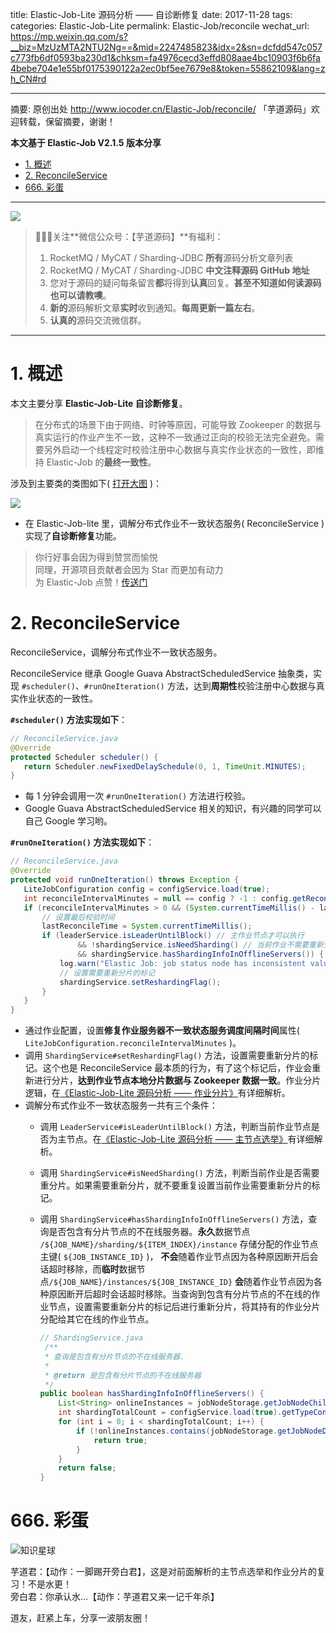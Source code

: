 title: Elastic-Job-Lite 源码分析 —— 自诊断修复
date: 2017-11-28
tags:
categories: Elastic-Job-Lite
permalink: Elastic-Job/reconcile
wechat_url: https://mp.weixin.qq.com/s?__biz=MzUzMTA2NTU2Ng==&mid=2247485823&idx=2&sn=dcfdd547c057c773fb6df0593ba230d1&chksm=fa4976cecd3effd808aae4bc10903f6b6fa4bebe704e1e55bf0175390122a2ec0bf5ee7679e8&token=55862109&lang=zh_CN#rd

-------

摘要: 原创出处 http://www.iocoder.cn/Elastic-Job/reconcile/ 「芋道源码」欢迎转载，保留摘要，谢谢！

**本文基于 Elastic-Job V2.1.5 版本分享**

- [1. 概述](http://www.iocoder.cn/Elastic-Job/reconcile/)
- [2. ReconcileService](http://www.iocoder.cn/Elastic-Job/reconcile/)
- [666. 彩蛋](http://www.iocoder.cn/Elastic-Job/reconcile/)

-------

![](http://www.iocoder.cn/images/common/wechat_mp_2018_05_18.jpg)

> 🙂🙂🙂关注**微信公众号：【芋道源码】**有福利：  
> 1. RocketMQ / MyCAT / Sharding-JDBC **所有**源码分析文章列表  
> 2. RocketMQ / MyCAT / Sharding-JDBC **中文注释源码 GitHub 地址**  
> 3. 您对于源码的疑问每条留言**都**将得到**认真**回复。**甚至不知道如何读源码也可以请教噢**。  
> 4. **新的**源码解析文章**实时**收到通知。**每周更新一篇左右**。  
> 5. **认真的**源码交流微信群。

-------

# 1. 概述

本文主要分享 **Elastic-Job-Lite 自诊断修复**。

> 在分布式的场景下由于网络、时钟等原因，可能导致 Zookeeper 的数据与真实运行的作业产生不一致，这种不一致通过正向的校验无法完全避免。需要另外启动一个线程定时校验注册中心数据与真实作业状态的一致性，即维持 Elastic-Job 的**最终一致性**。

涉及到主要类的类图如下( [打开大图](http://www.iocoder.cn/images/Elastic-Job/2017_11_28/01.png) )：

![](http://www.iocoder.cn/images/Elastic-Job/2017_11_28/01.png)

* 在 Elastic-Job-lite 里，调解分布式作业不一致状态服务( ReconcileService ) 实现了**自诊断修复**功能。

> 你行好事会因为得到赞赏而愉悦  
> 同理，开源项目贡献者会因为 Star 而更加有动力  
> 为 Elastic-Job 点赞！[传送门](https://github.com/dangdangdotcom/elastic-job/stargazers)

# 2. ReconcileService

ReconcileService，调解分布式作业不一致状态服务。

ReconcileService 继承 Google Guava AbstractScheduledService 抽象类，实现 `#scheduler()`、`#runOneIteration()` 方法，达到**周期性**校验注册中心数据与真实作业状态的一致性。

**`#scheduler()` 方法实现如下**：

```Java
// ReconcileService.java
@Override
protected Scheduler scheduler() {
   return Scheduler.newFixedDelaySchedule(0, 1, TimeUnit.MINUTES);
}
```

* 每 1 分钟会调用一次 `#runOneIteration()` 方法进行校验。
* Google Guava AbstractScheduledService 相关的知识，有兴趣的同学可以自己 Google 学习哟。

**`#runOneIteration()` 方法实现如下**：

```Java
// ReconcileService.java
@Override
protected void runOneIteration() throws Exception {
   LiteJobConfiguration config = configService.load(true);
   int reconcileIntervalMinutes = null == config ? -1 : config.getReconcileIntervalMinutes();
   if (reconcileIntervalMinutes > 0 && (System.currentTimeMillis() - lastReconcileTime >= reconcileIntervalMinutes * 60 * 1000)) { // 校验是否达到校验周期
       // 设置最后校验时间
       lastReconcileTime = System.currentTimeMillis();
       if (leaderService.isLeaderUntilBlock() // 主作业节点才可以执行
               && !shardingService.isNeedSharding() // 当前作业不需要重新分片
               && shardingService.hasShardingInfoInOfflineServers()) { // 查询是包含有分片节点的不在线服务器
           log.warn("Elastic Job: job status node has inconsistent value,start reconciling...");
           // 设置需要重新分片的标记
           shardingService.setReshardingFlag();
       }
   }
}
```

* 通过作业配置，设置**修复作业服务器不一致状态服务调度间隔时间**属性( `LiteJobConfiguration.reconcileIntervalMinutes` )。
* 调用 `ShardingService#setReshardingFlag()` 方法，设置需要重新分片的标记。这个也是 ReconcileService 最本质的行为，有了这个标记后，作业会重新进行分片，**达到作业节点本地分片数据与 Zookeeper 数据一致**。作业分片逻辑，在[《Elastic-Job-Lite 源码分析 —— 作业分片》](http://www.iocoder.cn/Elastic-Job/job-sharding/?self)有详细解析。
* 调解分布式作业不一致状态服务一共有三个条件：
    * 调用 `LeaderService#isLeaderUntilBlock()` 方法，判断当前作业节点是否为主节点。在[《Elastic-Job-Lite 源码分析 —— 主节点选举》](http://www.iocoder.cn/Elastic-Job/election/?self)有详细解析。
    * 调用 `ShardingService#isNeedSharding()` 方法，判断当前作业是否需要重分片。如果需要重新分片，就不要重复设置当前作业需要重新分片的标记。
    * 调用 `ShardingService#hasShardingInfoInOfflineServers()` 方法，查询是否包含有分片节点的不在线服务器。**永久**数据节点 `/${JOB_NAME}/sharding/${ITEM_INDEX}/instance` 存储分配的作业节点主键( `${JOB_INSTANCE_ID}` )， **不会**随着作业节点因为各种原因断开后会话超时移除，而**临时**数据节点`/${JOB_NAME}/instances/${JOB_INSTANCE_ID}` **会**随着作业节点因为各种原因断开后超时会话超时移除。当查询到包含有分片节点的不在线的作业节点，设置需要重新分片的标记后进行重新分片，将其持有的作业分片分配给其它在线的作业节点。

        ```Java
        // ShardingService.java
         /**
         * 查询是包含有分片节点的不在线服务器.
         * 
         * @return 是包含有分片节点的不在线服务器
         */
        public boolean hasShardingInfoInOfflineServers() {
            List<String> onlineInstances = jobNodeStorage.getJobNodeChildrenKeys(InstanceNode.ROOT); // `/${JOB_NAME}/instances/${JOB_INSTANCE_ID}`
            int shardingTotalCount = configService.load(true).getTypeConfig().getCoreConfig().getShardingTotalCount();
            for (int i = 0; i < shardingTotalCount; i++) {
                if (!onlineInstances.contains(jobNodeStorage.getJobNodeData(ShardingNode.getInstanceNode(i)))) { // `/${JOB_NAME}/sharding/${ITEM_INDEX}/instance`
                    return true;
                }
            }
            return false;
        }
        ```

# 666. 彩蛋

![知识星球](http://www.iocoder.cn/images/Architecture/2017_12_29/01.png)

芋道君：【动作：一脚踢开旁白君】，这是对前面解析的主节点选举和作业分片的复习！不是水更！  
旁白君：你承认水...【动作：芋道君又来一记千年杀】

道友，赶紧上车，分享一波朋友圈！


